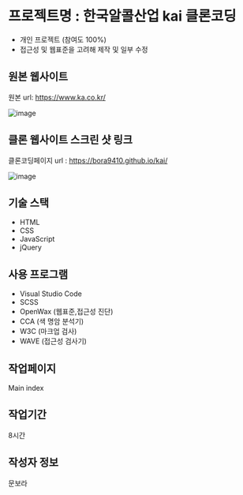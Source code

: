 # 프로젝트명 : 한국알콜산업 kai 클론코딩
- 개인 프로젝트 (참여도 100%)
- 접근성 및 웹표준을 고려해 제작 및 일부 수정

## 원본 웹사이트
원본 url: https://www.ka.co.kr/

![image](https://github.com/bora9410/kai/assets/142555231/dbdb600a-b372-463b-86e2-0017f644097e)

## 클론 웹사이트 스크린 샷 링크
클론코딩페이지 url : https://bora9410.github.io/kai/

![image](https://github.com/bora9410/kai/assets/142555231/7fefd359-264a-4d59-b6dc-a4ee16e3e98c)

## 기술 스택
- HTML
- CSS
- JavaScript
- jQuery

## 사용 프로그램
- Visual Studio Code
- SCSS
- OpenWax (웹표준,접근성 진단)
- CCA (색 명암 분석기)
- W3C (마크업 검사)
- WAVE (접근성 검사기)
  
## 작업페이지
Main index
  
## 작업기간
8시간

## 작성자 정보
문보라
